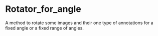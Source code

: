 # Rotator_for_angle
A method to rotate some images and their one type of annotations for a fixed angle or a fixed range of angles.
